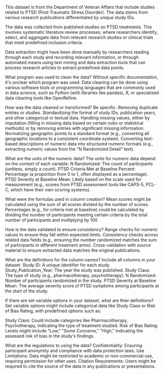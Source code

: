 This dataset is from the Department of Veteran Affairs that include studies related to PTSD (Post-Traumatic Stress Disorder). The data stems from various research publications differentiated by unique study IDs.

The data was collected from published studies on PTSD treatments. This involves systematic literature review processes, where researchers identify, select, and aggregate data from relevant research studies or clinical trials that meet predefined inclusion criteria.

Data extraction might have been done manually by researchers reading through each study and recording relevant information, or through automated means using text mining and data extraction tools that can process research articles to extract predefined data points.

What program was used to clean the data?​
Without specific documentation, it's unclear which program was used. Data cleaning can be done using various software tools or programming languages that are commonly used in data science, such as Python (with libraries like pandas), R, or specialized data cleaning tools like OpenRefine.

How was the data cleaned or transformed? Be specific.​
Removing duplicate entries or studies.
Standardizing the format of study IDs, publication years, and other categorical or textual data.
Handling missing values, either by imputation (filling in missing data based on certain rules or statistical methods) or by removing entries with significant missing information.
Normalizing geographic points to a standard format (e.g., converting all geographic locations to a consistent coordinate system).
Converting text-based descriptions of numeric data into structured numeric formats (e.g., extracting numeric values from the "N Randomized Detail" text).

What are the units of the numeric data?​
The units for numeric data depend on the context of each variable:
N Randomized: The count of participants (unitless, simply a count).
PTSD Criteria Met at Baseline Percent: Percentage (a proportion from 0 to 1, often displayed as a percentage).
PTSD Severity at Baseline Mean: Likely based on the scale used for measurement (e.g., scores from PTSD assessment tools like CAPS-5, PCL-C, which have their own scoring systems).


What were the formulas used in column creation?​
Mean scores might be calculated using the sum of all scores divided by the number of scores.
Percentages (e.g., for criteria met at baseline) could be calculated by dividing the number of participants meeting certain criteria by the total number of participants and multiplying by 100

How is the data validated to ensure consistency?​
Range checks for numeric values to ensure they fall within expected limits.
Consistency checks across related data fields (e.g., ensuring the number randomized matches the sum of participants in different treatment arms).
Cross-validation with source material to ensure extracted data matches the original publications.

What are the definitions for the column names? Include all columns in your dataset.​
Study ID: A unique identifier for each study.
Study_Publication_Year: The year the study was published.
Study Class: The type of study (e.g., pharmacotherapy, psychotherapy).
N Randomized: Number of participants randomized in the study.
PTSD Severity at Baseline Mean: The average severity score of PTSD symptoms among participants at the start of the study.


If there are set variable options in your dataset, what are thier definitions? ​
Set variable options might include categorical data like Study Class or Risk of Bias Rating, with predefined options such as:

Study Class: Could include categories like Pharmacotherapy, Psychotherapy, indicating the type of treatment studied.
Risk of Bias Rating: Levels might include "Low," "Some Concerns," "High," indicating the assessed risk of bias in the study's findings.


What are the regulations to using the data?
Confidentiality: Ensuring participant anonymity and compliance with data protection laws.
Use Limitations: Data might be restricted to academic or non-commercial use, requiring permission for other uses.
Citation Requirements: Users might be required to cite the source of the data in any publications or presentations.
